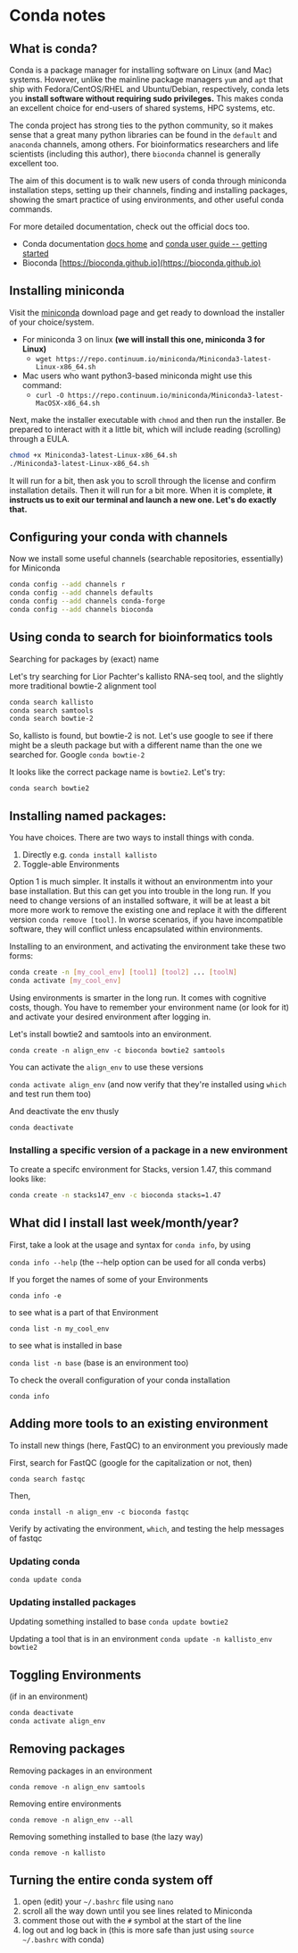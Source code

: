 # Conda notes

## What is conda?

Conda is a package manager for installing software on Linux (and Mac) systems. However, unlike the mainline package managers `yum` and `apt` that ship with Fedora/CentOS/RHEL and Ubuntu/Debian, respectively, conda lets you **install software without requiring sudo privileges.** This makes conda an excellent choice for end-users of shared systems, HPC systems, etc.

The conda project has strong ties to the python community, so it makes sense that a great many python libraries can be found in the `default` and `anaconda` channels, among others. For bioinformatics researchers and life scientists (including this author), there `bioconda` channel is generally excellent too.

The aim of this document is to walk new users of conda through miniconda installation steps, setting up their channels, finding and installing packages, showing the smart practice of using environments, and other useful conda commands.

For more detailed documentation, check out the official docs too.

* Conda documentation [docs home](https://conda.io/projects/conda/en/latest/) and [conda user guide -- getting started](https://conda.io/projects/conda/en/latest/user-guide/getting-started.html)
* Bioconda [https://bioconda.github.io](https://bioconda.github.io)

## Installing miniconda

Visit the [miniconda](https://conda.io/miniconda.html) download page and get ready to download the installer of your choice/system.

* For miniconda 3 on linux **(we will install this one, miniconda 3 for Linux)**
  * `wget https://repo.continuum.io/miniconda/Miniconda3-latest-Linux-x86_64.sh`
* Mac users who want python3-based miniconda might use this command:
  * `curl -O https://repo.continuum.io/miniconda/Miniconda3-latest-MacOSX-x86_64.sh`

Next, make the installer executable with `chmod` and then run the installer. Be prepared to interact with it a little bit, which will include reading (scrolling) through a EULA.

```bash
chmod +x Miniconda3-latest-Linux-x86_64.sh
./Miniconda3-latest-Linux-x86_64.sh
```

It will run for a bit, then ask you to scroll through the license and confirm installation details. Then it will run for a bit more. When it is complete, **it instructs us to exit our terminal and launch a new one. Let's do exactly that.**

## Configuring your conda with channels
Now we install some useful channels (searchable repositories, essentially) for Miniconda

```bash
conda config --add channels r
conda config --add channels defaults
conda config --add channels conda-forge
conda config --add channels bioconda
```

## Using conda to search for bioinformatics tools

Searching for packages by (exact) name

Let's try searching for Lior Pachter's kallisto RNA-seq tool, and the slightly more traditional bowtie-2 alignment tool

```bash
conda search kallisto
conda search samtools
conda search bowtie-2
```

So, kallisto is found, but bowtie-2 is not. Let's use google to see if there might be a sleuth package but with a different name than the one we searched for. Google `conda bowtie-2`

It looks like the correct package name is `bowtie2`. Let's try:

`conda search bowtie2`

## Installing named packages:

You have choices. There are two ways to install things with conda.
1. Directly e.g. `conda install kallisto`
2. Toggle-able Environments

Option 1 is much simpler. It installs it without an environmentm into your base installation. But this can get you into trouble in the long run. If you need to change versions of an installed software, it will be at least a bit more more work to remove the existing one and replace it with the different version `conda remove [tool]`. In worse scenarios, if you have incompatible software, they will conflict unless encapsulated within environments.

Installing to an environment, and activating the environment take these two forms:

```bash
conda create -n [my_cool_env] [tool1] [tool2] ... [toolN]
conda activate [my_cool_env]
```
Using environments is smarter in the long run. It comes with cognitive costs, though. You have to remember your environment name (or look for it) and activate your desired environment after logging in.

Let's install bowtie2 and samtools into an environment.

`conda create -n align_env -c bioconda bowtie2 samtools`

You can activate the `align_env` to use these versions

`conda activate align_env` (and now verify that they're installed using `which` and test run them too)

And deactivate the env thusly

`conda deactivate`

### Installing a specific version of a package in a new environment

To create a specifc environment for Stacks, version 1.47, this command looks like:

```bash
conda create -n stacks147_env -c bioconda stacks=1.47
```



## What did I install last week/month/year?

First, take a look at the usage and syntax for `conda info`, by using

`conda info --help` (the --help option can be used for all conda verbs)

If you forget the names of some of your Environments

`conda info -e`

to see what is a part of that Environment

`conda list -n my_cool_env`

to see what is installed in base

`conda list -n base` (base is an environment too)

To check the overall configuration of your conda installation

`conda info`


## Adding more tools to an existing environment

To install new things (here, FastQC) to an environment you previously made

First, search for FastQC (google for the capitalization or not, then)

`conda search fastqc`

Then,

`conda install -n align_env -c bioconda fastqc`

Verify by activating the environment, `which`, and testing the help messages of fastqc

### Updating conda
`conda update conda`

### Updating installed packages
Updating something installed to base
`conda update bowtie2`

Updating a tool that is in an environment
`conda update -n kallisto_env bowtie2`

## Toggling Environments

(if in an environment)
```bash
conda deactivate
conda activate align_env
```

## Removing packages
Removing packages in an environment

`conda remove -n align_env samtools`

Removing entire environments

`conda remove -n align_env --all`

Removing something installed to base (the lazy way)

`conda remove -n kallisto`

## Turning the entire conda system off

1. open (edit) your `~/.bashrc` file using `nano`
2. scroll all the way down until you see lines related to Miniconda
3. comment those out with the `#` symbol at the start of the line
4. log out and log back in (this is more safe than just using `source ~/.bashrc` with conda)
